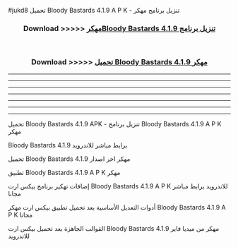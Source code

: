 #jukd8 تحميل Bloody Bastards 4.1.9 A P K - تنزيل برنامج مهكر



<div align="center">
<h3>Download >>>>> <a href="https://runaway1.web.app/?sq=Bloody Bastards 4.1.9">مهكرBloody Bastards 4.1.9 تنزيل برنامج</a></h3><br>

<h3>Download >>>>> <a href="https://runaway1.web.app/?sq=Bloody Bastards 4.1.9">تحميل Bloody Bastards 4.1.9 مهكر</a></h3>
</div>


----------------------------------------------------------

----------------------------------------------------------

----------------------------------------------------------

----------------------------------------------------------

----------------------------------------------------------

----------------------------------------------------------

----------------------------------------------------------

تحميل Bloody Bastards 4.1.9 APK - تنزيل برنامج Bloody Bastards 4.1.9 A P K مهكر

Bloody Bastards 4.1.9 برابط مباشر للاندرويد

تحميل Bloody Bastards 4.1.9 مهكر اخر اصدار

تطبيق Bloody Bastards 4.1.9 A P K مهكر

إضافات تهكير برنامج بيكس ارت Bloody Bastards 4.1.9 A P K للاندرويد برابط مباشر مجانا

أدوات التعديل الأساسية بعد تحميل تطبيق بيكس ارت مهكر Bloody Bastards 4.1.9 A P K مجانا

القوالب الجاهزة بعد تحميل بيكس ارت Bloody Bastards 4.1.9 مهكر من ميديا فاير للاندرويد


